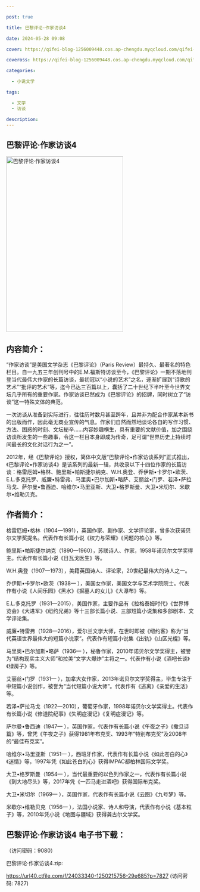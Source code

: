 ```yaml
---

post: true

title: 巴黎评论·作家访谈4

date: 2024-05-28 09:08

cover: https://qifei-blog-1256009448.cos.ap-chengdu.myqcloud.com/qifei-blog/6600df469f345e8d038971dc.jpg

coveross: https://qifei-blog-1256009448.cos.ap-chengdu.myqcloud.com/qifei-blog/6600df469f345e8d038971dc.jpg

categories:

  - 小说文学

tags:

  - 文学
  - 访谈

description:
---
```


## 巴黎评论·作家访谈4
<img alt="巴黎评论·作家访谈4 " class="aligncenter loaded" data-was-processed="true" decoding="async" fetchpriority="high" height="471" src="https://qifei-blog-1256009448.cos.ap-chengdu.myqcloud.com/qifei-blog/6600df469f345e8d038971dc.jpg " style="cursor: zoom-in;" width="314"/>

## 内容简介：

“作家访谈”是美国文学杂志《巴黎评论》（Paris Review）最持久、最著名的特色栏目。自一九五三年创刊号中的E.M.福斯特访谈至今，《巴黎评论》一期不落地刊登当代最伟大作家的长篇访谈，最初冠以“小说的艺术”之名，逐渐扩展到“诗歌的艺术”“批评的艺术”等，迄今已达三百篇以上，囊括了二十世纪下半叶至今世界文坛几乎所有的重要作家。作家访谈已然成为《巴黎评论》的招牌，同时树立了“访谈”这一特殊文体的典范。

一次访谈从准备到实际进行，往往历时数月甚至跨年，且并非为配合作家某本新书的出版而作，因此毫无商业宣传的气息。作家们自然而然地谈论各自的写作习惯、方法、困惑的时刻、文坛秘辛……内容妙趣横生，具有重要的文献价值，加之围绕访谈所发生的一些趣事，令这一栏目本身即成为传奇，足可谓“世界历史上持续时间最长的文化对话行为之一”。

2012年，经《巴黎评论》授权，简体中文版“巴黎评论•作家访谈系列”正式推出，《巴黎评论•作家访谈4》是该系列的最新一辑，共收录以下十四位作家的长篇访谈：格雷厄姆•格林、鲍里斯•帕斯捷尔纳克、W.H.奥登、乔伊斯•卡罗尔•欧茨、E.L.多克托罗、威廉•特雷弗、马里奥•巴尔加斯•略萨、艾丽丝•门罗、若泽•萨拉马戈、萨尔曼•鲁西迪、哈维尔•马里亚斯、大卫•格罗斯曼、大卫•米切尔、米歇尔•维勒贝克。

## 作者简介：

格雷厄姆•格林（1904—1991），英国作家、剧作家、文学评论家，曾多次获诺贝尔文学奖提名。代表作有长篇小说《权力与荣耀》《问题的核心》等。

鲍里斯•帕斯捷尔纳克（1890—1960），苏联诗人、作家，1958年诺贝尔文学奖得主。代表作有长篇小说《日瓦戈医生》等。

W.H.奥登（1907—1973），美籍英国诗人、评论家，20世纪最伟大的诗人之一。

乔伊斯•卡罗尔•欧茨（1938— ），美国女作家，美国文学与艺术学院院士。代表作有小说《人间乐园》《黑水》《掘墓人的女儿》《大瀑布》等。

E.L.多克托罗（1931—2015），美国作家，主要作品有《拉格泰姆时代》《世界博览会》《大进军》《纽约兄弟》等十三部长篇小说、三部短篇小说集和多部剧本、文学评论集。

威廉•特雷弗（1928—2016），爱尔兰文学大师，在世时即被《纽约客》称为“当代英语世界最伟大的短篇小说家”。代表作有短篇小说集《出轨》《山区光棍》等。

马里奥•巴尔加斯•略萨（1936— ），秘鲁作家，2010年诺贝尔文学奖得主，被誉为“结构现实主义大师”和拉美“文学大爆炸”主将之一。代表作有小说《酒吧长谈》《绿房子》等。

艾丽丝•门罗（1931— ），加拿大女作家，2013年诺贝尔文学奖得主，毕生专注于中短篇小说创作，被誉为“当代短篇小说大师”。代表作有《逃离》《亲爱的生活》等。

若泽•萨拉马戈（1922—2010），葡萄牙作家，1998年诺贝尔文学奖得主。代表作有长篇小说《修道院纪事》《失明症漫记》《复明症漫记》等。

萨尔曼•鲁西迪（1947— ），英国作家，代表作有长篇小说《午夜之子》《撒旦诗篇》等，曾凭《午夜之子》获得1981年布克奖、1993年“特别布克奖”及2008年的“最佳布克奖”。

哈维尔•马里亚斯（1951— ），西班牙作家，代表作有长篇小说《如此苍白的心》《迷情》等，1997年凭《如此苍白的心》获得IMPAC都柏林国际文学奖。

大卫•格罗斯曼（1954— ），当代最重要的以色列作家之一，代表作有长篇小说《到大地尽头》等，2017年凭《一匹马走进酒吧》获得国际布克奖。

大卫•米切尔（1969— ），英国作家，代表作有长篇小说《云图》《九号梦》等。

米歇尔•维勒贝克（1956— ），法国小说家、诗人和导演，代表作有小说《基本粒子》等，2010年凭小说《地图与疆域》获得龚古尔文学奖。

## 巴黎评论·作家访谈4 电子书下载：

 （访问密码：9080）

巴黎评论·作家访谈4.zip: 

https://url40.ctfile.com/f/24033340-1250215756-29e685?p=7827 (访问密码: 7827)
